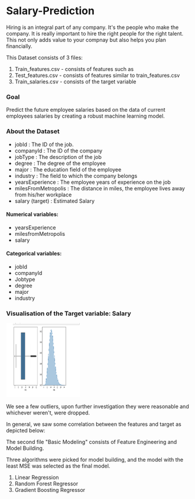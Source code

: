 # Salary-Prediction
Hiring is an integral part of any company. It's the people who make the company. It is really important to hire the right people for the right talent. This not only adds value to your compnay but also helps you plan financially. 

This Dataset consists of 3 files:
1. Train_features.csv - consists of features such as
2. Test_features.csv - consists of features similar to train_features.csv
3. Train_salaries.csv - consists of the target variable

<h3>Goal</h3>
Predict the future employee salaries based on the data of current employees salaries by creating a robust machine learning model.

<h3> About the Dataset</h3>

 
- jobId : The ID of the job. 
- companyId : The ID of the company 
- jobType : The description of the job 
- degree : The degree of the employee 
- major : The education field of the employee 
- industry : The field to which the company belongs 
- yearsExperience : The employee years of experience on the job
- milesFromMetropolis : The distance in miles, the employee lives away from his/her workplace 
- salary (target) : Estimated Salary 

<h4> Numerical variables:</h4>

- yearsExperience
- milesfromMetropolis
- salary

<h4>Categorical variables:</h4>

- jobId
- companyId
- Jobtype
- degree
- major
- industry

<h3> Visualisation of the Target variable: Salary</h3>
<img src = "images/salary_distribution.png" width="200" height ="200">

We see a few outliers, upon further investigation they were reasonable and whichever weren't, were dropped.


In general, we saw some correlation between the features and target as depicted below:

The second file "Basic Modeling" consists of Feature Engineering and Model Building.

Three algorithms were picked for model building, and the model with the least MSE was selected as the final model.
1. Linear Regression
2. Random Forest Regressor
3. Gradient Boosting Regressor





